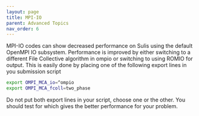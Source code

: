 ```yaml
---
layout: page
title: MPI-IO
parent: Advanced Topics
nav_order: 6
---
```


MPI-IO codes can show decreased performance on Sulis using the default OpenMPI IO subsystem. Performance is improved by either switching to a different File Collective algorithm in ompio or switching to using ROMIO for output. This is easily done by placing one of the following export lines in you submission script

```bash
export OMPI_MCA_io=^ompio
export OMPI_MCA_fcoll=two_phase
```

Do not put both export lines in your script, choose one or the other. You should test for which gives the better performance for your problem.
